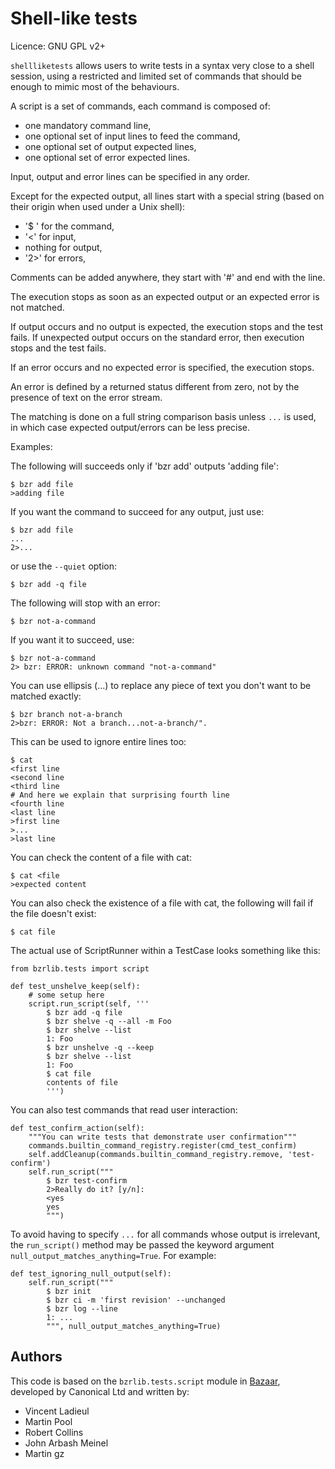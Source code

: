 Shell-like tests
================

Licence: GNU GPL v2+


`shellliketests` allows users to write tests in a syntax very
close to a shell session, using a restricted and limited set of commands
that should be enough to mimic most of the behaviours.

A script is a set of commands, each command is composed of:

* one mandatory command line,
* one optional set of input lines to feed the command,
* one optional set of output expected lines,
* one optional set of error expected lines.

Input, output and error lines can be specified in any order.

Except for the expected output, all lines start with a special
string (based on their origin when used under a Unix shell):

* '$ ' for the command,
* '<' for input,
* nothing for output,
* '2>' for errors,

Comments can be added anywhere, they start with '#' and end with
the line.

The execution stops as soon as an expected output or an expected error is not
matched.

If output occurs and no output is expected, the execution stops and the
test fails.  If unexpected output occurs on the standard error, then
execution stops and the test fails.

If an error occurs and no expected error is specified, the execution stops.

An error is defined by a returned status different from zero, not by the
presence of text on the error stream.

The matching is done on a full string comparison basis unless `...` is used, in
which case expected output/errors can be less precise.

Examples:

The following will succeeds only if 'bzr add' outputs 'adding file':

    $ bzr add file
    >adding file

If you want the command to succeed for any output, just use:

    $ bzr add file
    ...
    2>...

or use the `--quiet` option:

    $ bzr add -q file

The following will stop with an error:

    $ bzr not-a-command

If you want it to succeed, use:

    $ bzr not-a-command
    2> bzr: ERROR: unknown command "not-a-command"

You can use ellipsis (...) to replace any piece of text you don't want to be
matched exactly:

    $ bzr branch not-a-branch
    2>bzr: ERROR: Not a branch...not-a-branch/".

This can be used to ignore entire lines too:

    $ cat
    <first line
    <second line
    <third line
    # And here we explain that surprising fourth line
    <fourth line
    <last line
    >first line
    >...
    >last line

You can check the content of a file with cat:

    $ cat <file
    >expected content

You can also check the existence of a file with cat, the following will fail if
the file doesn't exist:

    $ cat file

The actual use of ScriptRunner within a TestCase looks something like
this:

    from bzrlib.tests import script

    def test_unshelve_keep(self):
        # some setup here
        script.run_script(self, '''
            $ bzr add -q file
            $ bzr shelve -q --all -m Foo
            $ bzr shelve --list
            1: Foo
            $ bzr unshelve -q --keep
            $ bzr shelve --list
            1: Foo
            $ cat file
            contents of file
            ''')

You can also test commands that read user interaction:

    def test_confirm_action(self):
        """You can write tests that demonstrate user confirmation"""
        commands.builtin_command_registry.register(cmd_test_confirm)
        self.addCleanup(commands.builtin_command_registry.remove, 'test-confirm')
        self.run_script("""
            $ bzr test-confirm
            2>Really do it? [y/n]: 
            <yes
            yes
            """)

To avoid having to specify `...` for all commands whose output is
irrelevant, the `run_script()` method may be passed the keyword argument
`null_output_matches_anything=True`.  For example:

    def test_ignoring_null_output(self):
        self.run_script("""
            $ bzr init
            $ bzr ci -m 'first revision' --unchanged
            $ bzr log --line
            1: ...
            """, null_output_matches_anything=True)

Authors
-------

This code is based on the `bzrlib.tests.script` module in
[Bazaar](http://bazaar.canonical.com/), developed by Canonical Ltd and
written by:

* Vincent Ladieul
* Martin Pool
* Robert Collins
* John Arbash Meinel
* Martin gz
